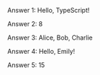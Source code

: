 Answer 1:
Hello, TypeScript!

Answer 2:
8

Answer 3:
Alice, Bob, Charlie

Answer 4:
Hello, Emily!

Answer 5:
15
